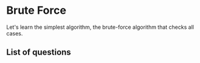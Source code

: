 Brute Force
==================
Let's learn the simplest algorithm, the brute-force algorithm that checks all cases.

List of questions
--------------
